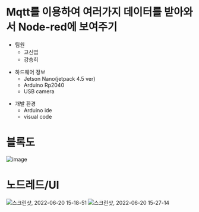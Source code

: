 # Mqtt를 이용하여 여러가지 데이터를 받아와서 Node-red에 보여주기  
  - 팀원  
    - 고신엽  
    - 강승희  

  + 하드웨어 정보
    + Jetson Nano(jetpack 4.5 ver)
    + Arduino Rp2040
    + USB camera

  * 개발 환경
    * Arduino ide
    * visual code
  
# 블록도  
![image](https://user-images.githubusercontent.com/94602114/174531314-c2d98807-51cd-43c5-b5d8-b0eafc8da0b4.png)

# 노드레드/UI
![스크린샷, 2022-06-20 15-18-51](https://user-images.githubusercontent.com/94602114/174538006-51b3674b-56d3-46c3-860d-c812c0d42c38.png)
![스크린샷, 2022-06-20 15-27-14](https://user-images.githubusercontent.com/94602114/174538664-649d6ef6-97a9-455b-9125-b438ebc5cbeb.png)
